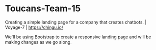 # Toucans-Team-15
Creating a simple landing page for a company that creates chatbots. | Voyage-7 | https://chingu.io/

We'll be using Bootstrap to create a responsive landing page and will be making changes as we go along.
